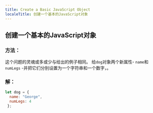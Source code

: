 ```yaml
---
title: Create a Basic JavaScript Object
localeTitle: 创建一个基本的JavaScript对象
---
```

## 创建一个基本的JavaScript对象

### 方法：

这个问题的灵魂或多或少与给出的例子相同。 给`dog`对象两个新属性- `name`和`numLegs` -并把它们分别设置为一个字符串和一个数字，。

### 解：

```javascript
let dog = { 
  name: "George", 
  numLegs: 4 
 }; 

```